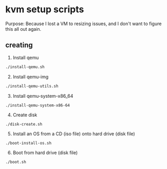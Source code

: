 
# kvm setup scripts
Purpose: Because I lost a VM to resizing issues, and I don't want to figure this all out again.

## creating
1. Install qemu
```bash
./install-qemu.sh
```

2. Install qemu-img
```bash
./install-qemu-utils.sh
```

3. Install qemu-system-x86_64
```bash
./install-qemu-system-x86-64
```

4. Create disk
```
./disk-create.sh
```

5. Install an OS from a CD (iso file) onto hard drive (disk file)
```
./boot-install-os.sh
```

6. Boot from hard drive (disk file)
```
./boot.sh
```

